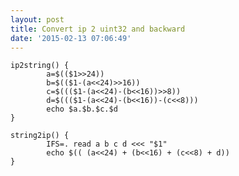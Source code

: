 ```yaml
---
layout: post
title: Convert ip 2 uint32 and backward
date: '2015-02-13 07:06:49'
---
```


    ip2string() {
            a=$(($1>>24))
            b=$(($1-(a<<24)>>16))
            c=$((($1-(a<<24)-(b<<16))>>8))
            d=$((($1-(a<<24)-(b<<16))-(c<<8)))
            echo $a.$b.$c.$d
    }

    string2ip() {
            IFS=. read a b c d <<< "$1"
            echo $(( (a<<24) + (b<<16) + (c<<8) + d))       
    }